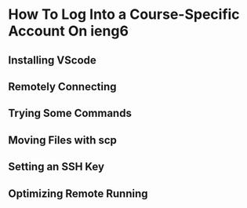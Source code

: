 # How To Log Into a Course-Specific Account On ieng6

## Installing VScode

## Remotely Connecting

## Trying Some Commands

## Moving Files with scp

## Setting an SSH Key

## Optimizing Remote Running
